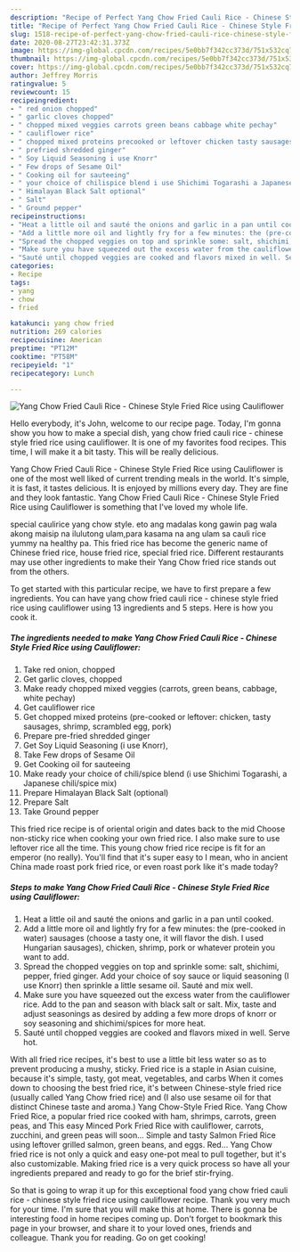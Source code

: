 ```yaml
---
description: "Recipe of Perfect Yang Chow Fried Cauli Rice - Chinese Style Fried Rice using Cauliflower"
title: "Recipe of Perfect Yang Chow Fried Cauli Rice - Chinese Style Fried Rice using Cauliflower"
slug: 1518-recipe-of-perfect-yang-chow-fried-cauli-rice-chinese-style-fried-rice-using-cauliflower
date: 2020-08-27T23:42:31.373Z
image: https://img-global.cpcdn.com/recipes/5e0bb7f342cc373d/751x532cq70/yang-chow-fried-cauli-rice-chinese-style-fried-rice-using-cauliflower-recipe-main-photo.jpg
thumbnail: https://img-global.cpcdn.com/recipes/5e0bb7f342cc373d/751x532cq70/yang-chow-fried-cauli-rice-chinese-style-fried-rice-using-cauliflower-recipe-main-photo.jpg
cover: https://img-global.cpcdn.com/recipes/5e0bb7f342cc373d/751x532cq70/yang-chow-fried-cauli-rice-chinese-style-fried-rice-using-cauliflower-recipe-main-photo.jpg
author: Jeffrey Morris
ratingvalue: 5
reviewcount: 15
recipeingredient:
- " red onion chopped"
- " garlic cloves chopped"
- " chopped mixed veggies carrots green beans cabbage white pechay"
- " cauliflower rice"
- " chopped mixed proteins precooked or leftover chicken tasty sausages shrimp scrambled egg pork"
- " prefried shredded ginger"
- " Soy Liquid Seasoning i use Knorr"
- " Few drops of Sesame Oil"
- " Cooking oil for sauteeing"
- " your choice of chilispice blend i use Shichimi Togarashi a Japanese chilispice mix"
- " Himalayan Black Salt optional"
- " Salt"
- " Ground pepper"
recipeinstructions:
- "Heat a little oil and sauté the onions and garlic in a pan until cooked."
- "Add a little more oil and lightly fry for a few minutes: the (pre-cooked in water) sausages (choose a tasty one, it will flavor the dish. I used Hungarian sausages), chicken, shrimp, pork or whatever protein you want to add."
- "Spread the chopped veggies on top and sprinkle some: salt, shichimi, pepper, fried ginger. Add your choice of soy sauce or liquid seasoning (I use Knorr) then sprinkle a little sesame oil. Sauté and mix well."
- "Make sure you have squeezed out the excess water from the cauliflower rice. Add to the pan and season with black salt or salt. Mix, taste and adjust seasonings as desired by adding a few more drops of knorr or soy seasoning and shichimi/spices for more heat."
- "Sauté until chopped veggies are cooked and flavors mixed in well. Serve hot."
categories:
- Recipe
tags:
- yang
- chow
- fried

katakunci: yang chow fried 
nutrition: 269 calories
recipecuisine: American
preptime: "PT12M"
cooktime: "PT58M"
recipeyield: "1"
recipecategory: Lunch

---
```



![Yang Chow Fried Cauli Rice - Chinese Style Fried Rice using Cauliflower](https://img-global.cpcdn.com/recipes/5e0bb7f342cc373d/751x532cq70/yang-chow-fried-cauli-rice-chinese-style-fried-rice-using-cauliflower-recipe-main-photo.jpg)

Hello everybody, it's John, welcome to our recipe page. Today, I'm gonna show you how to make a special dish, yang chow fried cauli rice - chinese style fried rice using cauliflower. It is one of my favorites food recipes. This time, I will make it a bit tasty. This will be really delicious.

Yang Chow Fried Cauli Rice - Chinese Style Fried Rice using Cauliflower is one of the most well liked of current trending meals in the world. It's simple, it is fast, it tastes delicious. It is enjoyed by millions every day. They are fine and they look fantastic. Yang Chow Fried Cauli Rice - Chinese Style Fried Rice using Cauliflower is something that I've loved my whole life.

special caulirice yang chow style. eto ang madalas kong gawin pag wala akong maisip na ilulutong ulam,para kasama na ang ulam sa cauli rice yummy na healthy pa. This fried rice has become the generic name of Chinese fried rice, house fried rice, special fried rice. Different restaurants may use other ingredients to make their Yang Chow fried rice stands out from the others.


To get started with this particular recipe, we have to first prepare a few ingredients. You can have yang chow fried cauli rice - chinese style fried rice using cauliflower using 13 ingredients and 5 steps. Here is how you cook it.

<!--inarticleads1-->

##### The ingredients needed to make Yang Chow Fried Cauli Rice - Chinese Style Fried Rice using Cauliflower:

1. Take  red onion, chopped
1. Get  garlic cloves, chopped
1. Make ready  chopped mixed veggies (carrots, green beans, cabbage, white pechay)
1. Get  cauliflower rice
1. Get  chopped mixed proteins (pre-cooked or leftover: chicken, tasty sausages, shrimp, scrambled egg, pork)
1. Prepare  pre-fried shredded ginger
1. Get  Soy Liquid Seasoning (i use Knorr),
1. Take  Few drops of Sesame Oil
1. Get  Cooking oil for sauteeing
1. Make ready  your choice of chili/spice blend (i use Shichimi Togarashi, a Japanese chili/spice mix)
1. Prepare  Himalayan Black Salt (optional)
1. Prepare  Salt
1. Take  Ground pepper


This fried rice recipe is of oriental origin and dates back to the mid Choose non-sticky rice when cooking your own fried rice. I also make sure to use leftover rice all the time. This young chow fried rice recipe is fit for an emperor (no really). You&#39;ll find that it&#39;s super easy to I mean, who in ancient China made roast pork fried rice, or even roast pork like it&#39;s made today? 

<!--inarticleads2-->

##### Steps to make Yang Chow Fried Cauli Rice - Chinese Style Fried Rice using Cauliflower:

1. Heat a little oil and sauté the onions and garlic in a pan until cooked.
1. Add a little more oil and lightly fry for a few minutes: the (pre-cooked in water) sausages (choose a tasty one, it will flavor the dish. I used Hungarian sausages), chicken, shrimp, pork or whatever protein you want to add.
1. Spread the chopped veggies on top and sprinkle some: salt, shichimi, pepper, fried ginger. Add your choice of soy sauce or liquid seasoning (I use Knorr) then sprinkle a little sesame oil. Sauté and mix well.
1. Make sure you have squeezed out the excess water from the cauliflower rice. Add to the pan and season with black salt or salt. Mix, taste and adjust seasonings as desired by adding a few more drops of knorr or soy seasoning and shichimi/spices for more heat.
1. Sauté until chopped veggies are cooked and flavors mixed in well. Serve hot.


With all fried rice recipes, it&#39;s best to use a little bit less water so as to prevent producing a mushy, sticky. Fried rice is a staple in Asian cuisine, because it&#39;s simple, tasty, got meat, vegetables, and carbs When it comes down to choosing the best fried rice, it&#39;s between Chinese-style fried rice (usually called Yang Chow fried rice) and (I also use sesame oil for that distinct Chinese taste and aroma.) Yang Chow-Style Fried Rice. Yang Chow Fried Rice, a popular fried rice cooked with ham, shrimps, carrots, green peas, and This easy Minced Pork Fried Rice with cauliflower, carrots, zucchini, and green peas will soon… Simple and tasty Salmon Fried Rice using leftover grilled salmon, green beans, and eggs. Red… Yang Chow fried rice is not only a quick and easy one-pot meal to pull together, but it&#39;s also customizable. Making fried rice is a very quick process so have all your ingredients prepared and ready to go for the brief stir-frying. 

So that is going to wrap it up for this exceptional food yang chow fried cauli rice - chinese style fried rice using cauliflower recipe. Thank you very much for your time. I'm sure that you will make this at home. There is gonna be interesting food in home recipes coming up. Don't forget to bookmark this page in your browser, and share it to your loved ones, friends and colleague. Thank you for reading. Go on get cooking!

